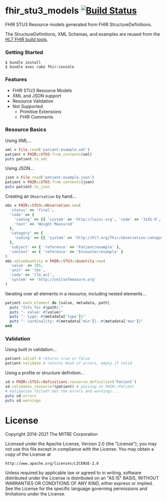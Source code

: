 # fhir_stu3_models [![Build Status](https://api.travis-ci.org/fhir-crucible/fhir_stu3_models.svg?branch=master)](https://travis-ci.org/fhir-crucible/fhir_stu3_models)

FHIR STU3 Resource models generated from FHIR StructureDefinitions.

The StructureDefinitions, XML Schemas, and examples are reused from the [HL7 FHIR build tools](https://github.com/HL7/fhir).

### Getting Started
```
$ bundle install
$ bundle exec rake fhir:console
```

### Features
- FHIR STU3 Resource Models
- XML and JSON support
- Resource Validation
- Not Supported
  - Primitive Extensions
  - FHIR Comments

### Resource Basics

  Using XML...
  ```ruby
  xml = File.read('patient-example.xml')
  patient = FHIR::STU3.from_contents(xml)
  puts patient.to_xml
  ```
  Using JSON...
  ```ruby
  json = File.read('patient-example.json')
  patient = FHIR::STU3.from_contents(json)
  puts patient.to_json
  ```

  Creating an `Observation` by hand...
  ```ruby
  obs = FHIR::STU3::Observation.new(
    'status' => 'final',
    'code' => {
      'coding' => [{ 'system' => 'http://loinc.org', 'code' => '3141-9', 'display' => 'Weight Measured' }],
      'text' => 'Weight Measured'
    },
    'category' => {
      'coding' => [{ 'system' => 'http://hl7.org/fhir/observation-category', 'code' => 'vital-signs' }]
    },
    'subject' => { 'reference' => 'Patient/example' },
    'context' => { 'reference' => 'Encounter/example' }
  )
  obs.valueQuantity = FHIR::STU3::Quantity.new(
    'value' => 185,
    'unit' => 'lbs',
    'code' => '[lb_av]',
    'system' => 'http://unitsofmeasure.org'
  )
  ```
  
  Iterating over all elements in a resource, including nested elements...
  ```ruby
  patient.each_element do |value, metadata, path|
    puts "Info for #{path}:"
    puts "- value: #{value}"
    puts "- type: #{metadata['type']}"
    puts "- cardinality: #{metadata['min']}..#{metadata['max']}"
  end
  ```

  ### Validation

  Using built in validation...
  ```ruby
  patient.valid? # returns true or false
  patient.validate # returns Hash of errors, empty if valid
  ```

  Using a profile or structure definition...
  ```ruby
  sd = FHIR::STU3::Definitions.resource_definition('Patient')
  sd.validates_resource?(patient) # passing in FHIR::Patient
  # Validation failed? Get the errors and warnings...
  puts sd.errors
  puts sd.warnings
  ```
# License

Copyright 2014-2021 The MITRE Corporation

Licensed under the Apache License, Version 2.0 (the "License");
you may not use this file except in compliance with the License.
You may obtain a copy of the License at

    http://www.apache.org/licenses/LICENSE-2.0

Unless required by applicable law or agreed to in writing, software
distributed under the License is distributed on an "AS IS" BASIS,
WITHOUT WARRANTIES OR CONDITIONS OF ANY KIND, either express or implied.
See the License for the specific language governing permissions and
limitations under the License.
